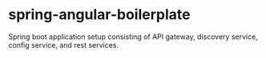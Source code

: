 # spring-angular-boilerplate

Spring boot application setup consisting of API gateway, discovery service, config service, and rest services.